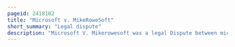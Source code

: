 ```yaml
---
pageid: 2418102
title: "Microsoft v. MikeRoweSoft"
short_summary: "Legal dispute"
description: "Microsoft V. Mikerowesoft was a legal Dispute between microsoft and a 17-year-old canadian Belmont high School Student named mike Rowe over the Domain Name mikerowesoft in 2004. Com'. The Company argued that the Trademark was infringed because of the phonetic Resemblance between microsoft and mikerowesoft."
---
```


